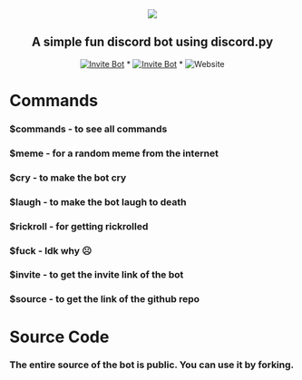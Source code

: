 <center> <img src = "https://capsule-render.vercel.app/api?type=waving&color=gradient&height=210&section=header&text=Meme Flip&fontSize=65&fontAlignY=35&animation=twinkling&fontColor=gradient&desc=Discord Meme Bot&descSize=200)"></img> </center>
<h2 align = "center">A simple fun discord bot using discord.py</h2>

  <p align="center">
  <a href="https://discord.com/oauth2/authorize?client_id=892662068191322205&scope=bot&permissions=2147867712">
    <img src="https://img.shields.io/badge/INVITE-BOT-blue" alt="Invite Bot""></a> * <a href = "https://dsc.gg/diceflip-games"> <img src="https://img.shields.io/badge/SUPPORT-SERVER-blueviolet" alt="Invite Bot""></a> * <img alt="Website" src="https://img.shields.io/website?down_color=red&down_message=DOWN&label=BOT%20STATUS&up_color=green&up_message=ONLINE&url=https%3A%2F%2Fmemeflip.diceflip.repl.co%2F">

#  Commands
  
<h3>$commands - to see all commands</h3>
<h3>$meme - for a random meme from the internet</h3>
<h3>$cry - to make the bot cry</h3>
<h3>$laugh - to make the bot laugh to death</h3>
<h3>$rickroll - for getting rickrolled</h3>
<h3>$fuck - Idk why ☹</h3>
<h3>$invite - to get the invite link of the bot</h3>
<h3>$source - to get the link of the github repo</h3>


#  Source Code

<h3>The entire source of the bot is public. You can use it by forking.</h3>
  

